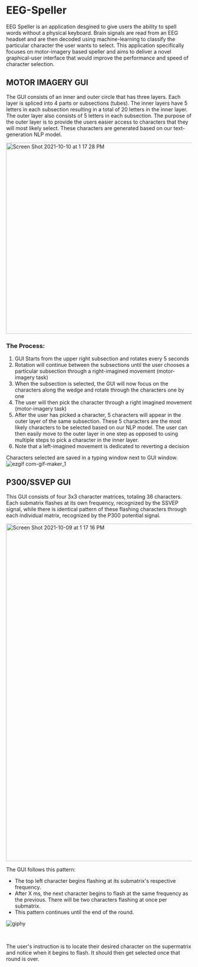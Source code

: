 # EEG-Speller
EEG Speller is an application desgined to give users the ability to spell words without a physical keyboard. Brain signals are read from an EEG headset and are then decoded using machine-learning to classify the particular character the user wants to select. This application specifically focuses on motor-imagery based speller and aims to deliver a novel graphical-user interface that would improve the performance and speed of character selection.

## MOTOR IMAGERY GUI
The GUI consists of an inner and outer circle that has three layers. Each layer is spliced into 4 parts or subsections (tubes). The inner layers have 5 letters in each subsection resulting in a total of 20 letters in the inner layer. The outer layer also consists of 5 letters in each subsection. The purpose of the outer layer is to provide the users easier access to characters that they will most likely select. These characters are generated based on our text-generation NLP model.

<img width="519" alt="Screen Shot 2021-10-10 at 1 17 28 PM" src="https://user-images.githubusercontent.com/45252772/136711826-1f7b6ee9-eb60-4ba5-8760-f06b840c8c1d.png">


### The Process: 
1. GUI Starts from the upper right subsection and rotates every 5 seconds
2. Rotation will continue between the subsections until the user chooses a particular subsection through a right-imagined movement (motor-imagery task)
3. When the subsection is selected, the GUI will now focus on the characters along the wedge and rotate through the characters one by one
4. The user will then pick the character through a right imagined movement (motor-imagery task)
5. After the user has picked a character, 5 characters will appear in the outer layer of the same subsection. These 5 characters are the most likely characters to be selected based on our NLP model. The user can then easily move to the outer layer in one step as opposed to using multiple steps to pick a character in the inner layer. 
6. Note that a left-imagined movement is dedicated to reverting a decision

Characters selected are saved in a typing window next to GUI window.<br>
![ezgif com-gif-maker_1](https://user-images.githubusercontent.com/74154666/136670650-fa3f735b-c464-49ea-907b-90c69bea6d10.gif)<br>

## P300/SSVEP GUI
This GUI consists of four 3x3 character matrices, totaling 36 characters. Each submatrix flashes at its own frequency, recognized by the SSVEP signal, while there is identical pattern of these flashing characters through each individual matrix, recognized by the P300 potential signal. <br>

<img width="917" alt="Screen Shot 2021-10-09 at 1 17 16 PM" src="https://user-images.githubusercontent.com/74033651/136673378-5f853c3b-7234-41dd-b59f-691dc6193706.png">
<br>

The GUI follows this pattern: 
* The top left character begins flashing at its submatrix's respective frequency.
* After X ms, the next character begins to flash at the same frequency as the previous. There will be two characters flashing at once per submatrix.
* This pattern continues until the end of the round. <br>

![giphy](https://user-images.githubusercontent.com/74033651/136673422-3af96b30-8204-42db-b86b-e05a9b72ac05.gif)

<br>

The user's instruction is to locate their desired character on the supermatrix and notice when it begins to flash. It should then get selected once that round is over. 
